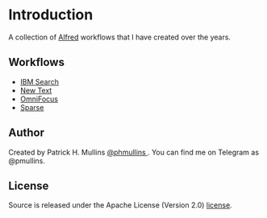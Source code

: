 # Introduction

A collection of [Alfred](http://www.alfredapp.com/) workflows that I have created over the years.

## Workflows

- [IBM Search](https://github.com/phmullins/alfred-workflows/tree/master/net.pmullins.ibmsearch)
- [New Text](https://github.com/phmullins/alfred-workflows/tree/master/net.pmullins.newtext)
- [OmniFocus](https://github.com/phmullins/alfred-workflows/tree/master/net.pmullins.omnifocus)
- [Sparse](https://github.com/phmullins/alfred-workflows/tree/master/net.pmullins.sparse)

## Author
Created by Patrick H. Mullins [@phmullins ](http://www.pmullins.net/aboutme/). You can find me on Telegram as @pmullins.

## License
Source is released under the Apache License (Version 2.0) [license](license.md).